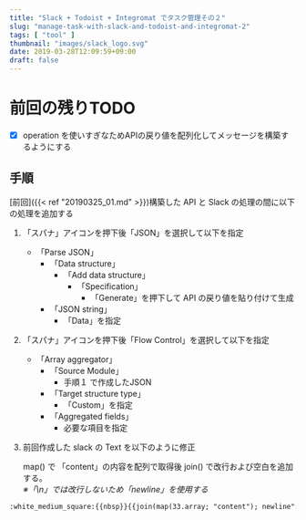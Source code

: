 ```yaml
---
title: "Slack + Todoist + Integromat でタスク管理その２"
slug: "manage-task-with-slack-and-todoist-and-integromat-2"
tags: [ "tool" ]
thumbnail: "images/slack_logo.svg"
date: 2019-03-28T12:09:59+09:00
draft: false
---
```


# 前回の残りTODO

- [x] operation を使いすぎなためAPIの戻り値を配列化してメッセージを構築するようにする

## 手順

[前回]({{< ref "20190325_01.md" >}})構築した API と Slack の処理の間に以下の処理を追加する

1. 「スパナ」アイコンを押下後「JSON」を選択して以下を指定

    * 「Parse JSON」
        * 「Data structure」
            * 「Add data structure」
                * 「Specification」
                    * 「Generate」を押下して API の戻り値を貼り付けて生成
        * 「JSON string」
            * 「Data」を指定

2. 「スパナ」アイコンを押下後「Flow Control」を選択して以下を指定

    * 「Array aggregator」
        * 「Source Module」
            * 手順１ で作成したJSON
        * 「Target structure type」
            * 「Custom」を指定
        * 「Aggregated fields」
            * 必要な項目を指定

3. 前回作成した slack の Text を以下のように修正

    map() で 「content」の内容を配列で取得後 join() で改行および空白を追加する。  
    *※「\n」では改行しないため「newline」を使用する*

```txt
:white_medium_square:{{nbsp}}{{join(map(33.array; "content"); newline":white_medium_square:" + nbsp)}}
```

